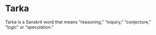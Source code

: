 # Tarka
Tarka is a Sanskrit word that means “reasoning,” “inquiry,” “conjecture,” “logic” or “speculation.”
